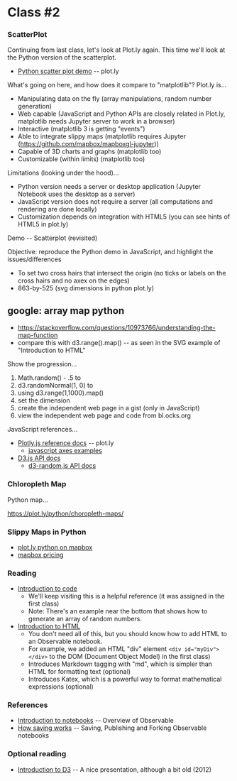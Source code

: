 
# Class #2

### ScatterPlot

Continuing from last class, let's look at Plot.ly again. This time we'll look at the Python version of the scatterplot.

* [Python scatter plot demo](https://plot.ly/python/line-and-scatter/#style-scatter-plots) -- plot.ly

What's going on here, and how does it compare to "matplotlib"? Plot.ly is...

* Manipulating data on the fly (array manipulations, random number generation)
* Web capable (JavaScript and Python APIs are closely related in Plot.ly, matplotlib needs Jupyter server to work in a browser)
* Interactive (matplotlib 3 is getting "events")
* Able to integrate slippy maps (matplotlib requires Jupyter (https://github.com/mapbox/mapboxgl-jupyter))
* Capable of 3D charts and graphs (matplotlib too)
* Customizable (within limits) (matplotlib too)

Limitations (looking under the hood)...

* Python version needs a server or desktop application (Jupyter Notebook uses the desktop as a server)
* JavaScript version does not require a server (all computations and rendering are done locally)
* Customization depends on integration with HTML5 (you can see hints of HTML5 in plot.ly)

Demo -- Scatterplot (revisited)

Objective: reproduce the Python demo in JavaScript, and highlight the issues/differences

* To set two cross hairs that intersect the origin (no ticks or labels on the cross hairs and no axex on the edges)
* 863-by-525 (svg dimensions in python plot.ly)

## google: array map python

* https://stackoverflow.com/questions/10973766/understanding-the-map-function
* compare this with d3.range().map() -- as seen in the SVG example of "Introduction to HTML"

Show the progression...

1. Math.random() - .5 to 
2. d3.randomNormal(1, 0) to 
3. using d3.range(1,1000).map()
4. set the dimension
5. create the independent web page in a gist (only in JavaScript)
6. view the independent web page and code from bl.ocks.org

JavaScript references...

* [Plotly.js reference docs](https://plot.ly/javascript/reference/) -- plot.ly
    * [javascript axes examples](https://plot.ly/javascript/axes/)
* [D3.js API docs](https://github.com/d3/d3/blob/master/API.md)
    * [d3-random.js API docs](https://github.com/d3/d3-random)

### Chloropleth Map

Python map...

https://plot.ly/python/choropleth-maps/

### Slippy Maps in Python

* [plot.ly python on mapbox](https://plot.ly/python/scattermapbox/)
* [mapbox pricing](https://www.mapbox.com/pricing/)

### Reading

* [Introduction to code](https://beta.observablehq.com/@mbostock/introduction-to-code)
    * We'll keep visiting this is a helpful reference (it was assigned in the first class)
    * Note: There's an example near the bottom that shows how to generate an array of random numbers.
* [Introduction to HTML](https://beta.observablehq.com/@mbostock/introduction-to-code)
    * You don't need all of this, but you should know how to add HTML to an Observable notebook.
    * For example, we added an HTML "div" element `<div id="myDiv"></div>` to the DOM (Document Object Model) in the first class)
    * Introduces Markdown tagging with "md", which is simpler than HTML for formatting text (optional)
    * Introduces Katex, which is a powerful way to format mathematical expressions (optional)

### References 

* [Introduction to notebooks](https://beta.observablehq.com/@mbostock/introduction-to-notebooks) -- Overview of Observable
* [How saving works](https://beta.observablehq.com/@mbostock/how-saving-works) -- Saving, Publishing and Forking Observable notebooks

### Optional reading

* [Introduction to D3](https://bost.ocks.org/mike/d3/workshop/) -- A nice presentation, although a bit old (2012)
